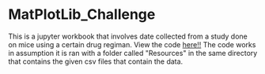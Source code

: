 # MatPlotLib_Challenge

This is a jupyter workbook that involves date collected from a study done on mice using a certain drug regiman. View the code [here!!][code] The code works in assumption it is ran with a folder called "Resources" in the same directory that contains the given csv files that contain the data. 





[code]: https://github.com/brown016340/MatPlotLib_Challenge/blob/main/pymaceuticals_starter.ipynb
